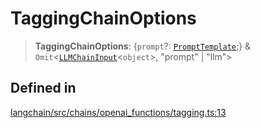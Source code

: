 TaggingChainOptions
===================

> **TaggingChainOptions**: {`prompt`?: [`PromptTemplate`](/docs/api/prompts/classes/PromptTemplate);} & `Omit`<[`LLMChainInput`](/docs/api/chains/interfaces/LLMChainInput)<`object`\>, "prompt" | "llm"\>

Defined in[​](#defined-in "Direct link to Defined in")
------------------------------------------------------

[langchain/src/chains/openai\_functions/tagging.ts:13](https://github.com/hwchase17/langchainjs/blob/46e1734/langchain/src/chains/openai_functions/tagging.ts#L13)